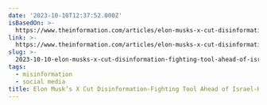 ```yaml
---
date: '2023-10-10T12:37:52.000Z'
isBasedOn: >-
  https://www.theinformation.com/articles/elon-musks-x-cut-disinformation-fighting-tool-ahead-of-israel-hamas-conflict
link: >-
  https://www.theinformation.com/articles/elon-musks-x-cut-disinformation-fighting-tool-ahead-of-israel-hamas-conflict
slug: >-
  2023-10-10-elon-musks-x-cut-disinformation-fighting-tool-ahead-of-israel-hamas-confli
tags:
  - misinformation
  - social media
title: Elon Musk’s X Cut Disinformation-Fighting Tool Ahead of Israel-Hamas Confli
---
```


